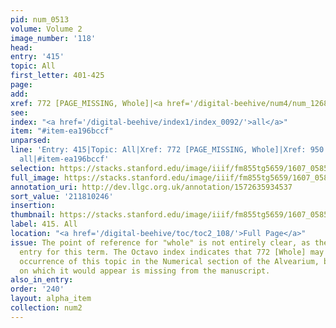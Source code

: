 ```yaml
---
pid: num_0513
volume: Volume 2
image_number: '118'
head:
entry: '415'
topic: All
first_letter: 401-425
page:
add:
xref: 772 [PAGE_MISSING, Whole]|<a href='/digital-beehive/num4/num_1268/'>950 [All]</a>
see:
index: "<a href='/digital-beehive/index1/index_0092/'>all</a>"
item: "#item-ea196bccf"
unparsed:
line: 'Entry: 415|Topic: All|Xref: 772 [PAGE_MISSING, Whole]|Xref: 950 [All]|Index:
  all|#item-ea196bccf'
selection: https://stacks.stanford.edu/image/iiif/fm855tg5659/1607_0585/899,246,2936,721/full/0/default.jpg
full_image: https://stacks.stanford.edu/image/iiif/fm855tg5659/1607_0585/full/full/0/default.jpg
annotation_uri: http://dev.llgc.org.uk/annotation/1572635934537
sort_value: '211810246'
insertion:
thumbnail: https://stacks.stanford.edu/image/iiif/fm855tg5659/1607_0585/899,246,600,180/250,/0/default.jpg
label: 415. All
location: "<a href='/digital-beehive/toc/toc2_108/'>Full Page</a>"
issue: The point of reference for "whole" is not entirely clear, as there is no alphabetical
  entry for this term. The Octavo index indicates that 772 [Whole] may be the earliest
  occurrence of this topic in the Numerical section of the Alvearium, but the page
  on which it would appear is missing from the manuscript.
also_in_entry:
order: '240'
layout: alpha_item
collection: num2
---
```

